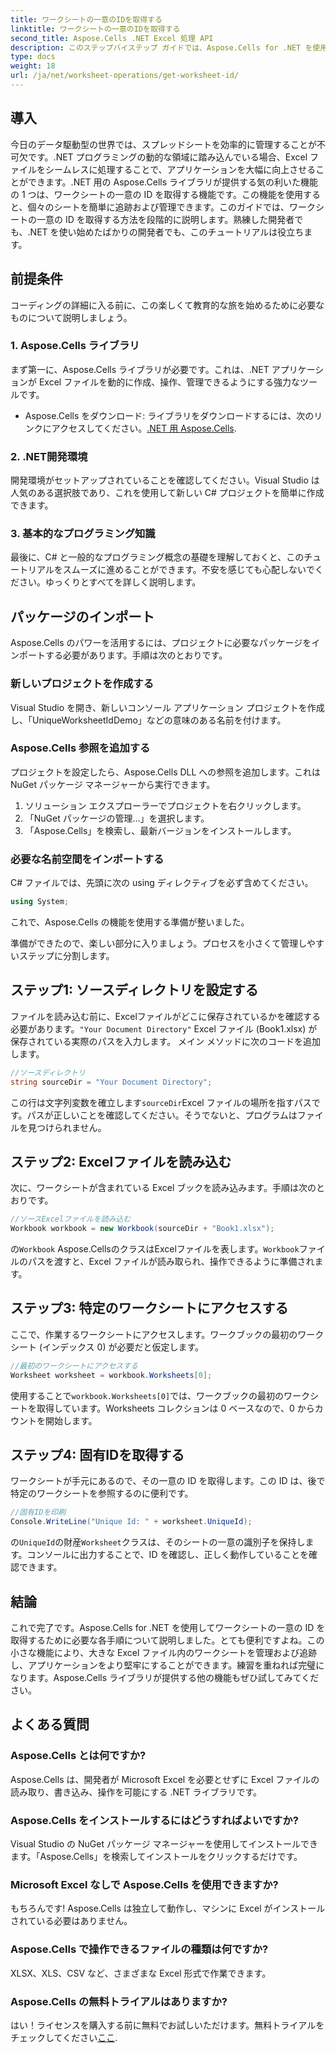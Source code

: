```yaml
---
title: ワークシートの一意のIDを取得する
linktitle: ワークシートの一意のIDを取得する
second_title: Aspose.Cells .NET Excel 処理 API
description: このステップバイステップ ガイドでは、Aspose.Cells for .NET を使用してワークシートの一意の ID を取得する方法を学習します。スプレッドシートをより効率的に管理します。
type: docs
weight: 18
url: /ja/net/worksheet-operations/get-worksheet-id/
---
```

## 導入
今日のデータ駆動型の世界では、スプレッドシートを効率的に管理することが不可欠です。.NET プログラミングの動的な領域に踏み込んでいる場合、Excel ファイルをシームレスに処理することで、アプリケーションを大幅に向上させることができます。.NET 用の Aspose.Cells ライブラリが提供する気の利いた機能の 1 つは、ワークシートの一意の ID を取得する機能です。この機能を使用すると、個々のシートを簡単に追跡および管理できます。このガイドでは、ワークシートの一意の ID を取得する方法を段階的に説明します。熟練した開発者でも、.NET を使い始めたばかりの開発者でも、このチュートリアルは役立ちます。
## 前提条件
コーディングの詳細に入る前に、この楽しくて教育的な旅を始めるために必要なものについて説明しましょう。
### 1. Aspose.Cells ライブラリ
まず第一に、Aspose.Cells ライブラリが必要です。これは、.NET アプリケーションが Excel ファイルを動的に作成、操作、管理できるようにする強力なツールです。 
-  Aspose.Cells をダウンロード: ライブラリをダウンロードするには、次のリンクにアクセスしてください。[.NET 用 Aspose.Cells](https://releases.aspose.com/cells/net/).
### 2. .NET開発環境
開発環境がセットアップされていることを確認してください。Visual Studio は人気のある選択肢であり、これを使用して新しい C# プロジェクトを簡単に作成できます。
### 3. 基本的なプログラミング知識
最後に、C# と一般的なプログラミング概念の基礎を理解しておくと、このチュートリアルをスムーズに進めることができます。不安を感じても心配しないでください。ゆっくりとすべてを詳しく説明します。
## パッケージのインポート
Aspose.Cells のパワーを活用するには、プロジェクトに必要なパッケージをインポートする必要があります。手順は次のとおりです。
### 新しいプロジェクトを作成する
Visual Studio を開き、新しいコンソール アプリケーション プロジェクトを作成し、「UniqueWorksheetIdDemo」などの意味のある名前を付けます。
### Aspose.Cells 参照を追加する
プロジェクトを設定したら、Aspose.Cells DLL への参照を追加します。これは NuGet パッケージ マネージャーから実行できます。
1. ソリューション エクスプローラーでプロジェクトを右クリックします。
2. 「NuGet パッケージの管理…」を選択します。
3. 「Aspose.Cells」を検索し、最新バージョンをインストールします。
### 必要な名前空間をインポートする
C# ファイルでは、先頭に次の using ディレクティブを必ず含めてください。
```csharp
using System;
```
これで、Aspose.Cells の機能を使用する準備が整いました。

準備ができたので、楽しい部分に入りましょう。プロセスを小さくて管理しやすいステップに分割します。
## ステップ1: ソースディレクトリを設定する
ファイルを読み込む前に、Excelファイルがどこに保存されているかを確認する必要があります。`"Your Document Directory"` Excel ファイル (Book1.xlsx) が保存されている実際のパスを入力します。
メイン メソッドに次のコードを追加します。
```csharp
//ソースディレクトリ
string sourceDir = "Your Document Directory";
```
この行は文字列変数を確立します`sourceDir`Excel ファイルの場所を指すパスです。パスが正しいことを確認してください。そうでないと、プログラムはファイルを見つけられません。
## ステップ2: Excelファイルを読み込む
次に、ワークシートが含まれている Excel ブックを読み込みます。手順は次のとおりです。
```csharp
//ソースExcelファイルを読み込む
Workbook workbook = new Workbook(sourceDir + "Book1.xlsx");
```
の`Workbook` Aspose.CellsのクラスはExcelファイルを表します。`Workbook`ファイルのパスを渡すと、Excel ファイルが読み取られ、操作できるように準備されます。
## ステップ3: 特定のワークシートにアクセスする
ここで、作業するワークシートにアクセスします。ワークブックの最初のワークシート (インデックス 0) が必要だと仮定します。
```csharp
//最初のワークシートにアクセスする
Worksheet worksheet = workbook.Worksheets[0];
```
使用することで`workbook.Worksheets[0]`では、ワークブックの最初のワークシートを取得しています。Worksheets コレクションは 0 ベースなので、0 からカウントを開始します。
## ステップ4: 固有IDを取得する
ワークシートが手元にあるので、その一意の ID を取得します。この ID は、後で特定のワークシートを参照するのに便利です。
```csharp
//固有IDを印刷
Console.WriteLine("Unique Id: " + worksheet.UniqueId);
```
の`UniqueId`の財産`Worksheet`クラスは、そのシートの一意の識別子を保持します。コンソールに出力することで、ID を確認し、正しく動作していることを確認できます。 
## 結論
これで完了です。Aspose.Cells for .NET を使用してワークシートの一意の ID を取得するために必要な各手順について説明しました。とても便利ですよね。この小さな機能により、大きな Excel ファイル内のワークシートを管理および追跡し、アプリケーションをより堅牢にすることができます。練習を重ねれば完璧になります。Aspose.Cells ライブラリが提供する他の機能もぜひ試してみてください。
## よくある質問
### Aspose.Cells とは何ですか?
Aspose.Cells は、開発者が Microsoft Excel を必要とせずに Excel ファイルの読み取り、書き込み、操作を可能にする .NET ライブラリです。
### Aspose.Cells をインストールするにはどうすればよいですか?
Visual Studio の NuGet パッケージ マネージャーを使用してインストールできます。「Aspose.Cells」を検索してインストールをクリックするだけです。
### Microsoft Excel なしで Aspose.Cells を使用できますか?
もちろんです! Aspose.Cells は独立して動作し、マシンに Excel がインストールされている必要はありません。
### Aspose.Cells で操作できるファイルの種類は何ですか?
XLSX、XLS、CSV など、さまざまな Excel 形式で作業できます。
### Aspose.Cells の無料トライアルはありますか?
はい！ライセンスを購入する前に無料でお試しいただけます。無料トライアルをチェックしてください[ここ](https://releases.aspose.com/).